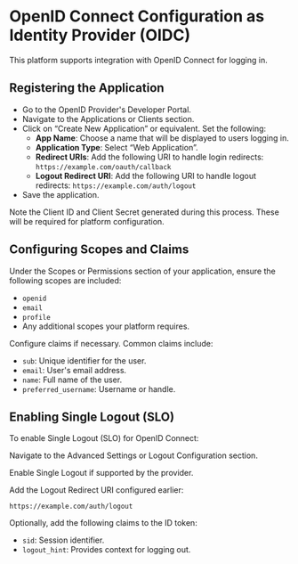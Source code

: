 # OpenID Connect Configuration as Identity Provider (OIDC)

This platform supports integration with OpenID Connect for logging in.

## Registering the Application

- Go to the OpenID Provider's Developer Portal.
- Navigate to the Applications or Clients section.
- Click on “Create New Application” or equivalent. Set the following:
  - **App Name**: Choose a name that will be displayed to users logging in.
  - **Application Type**: Select “Web Application”.
  - **Redirect URIs**: Add the following URI to handle login redirects: `https://example.com/oauth/callback`
  - **Logout Redirect URI**: Add the following URI to handle logout redirects: `https://example.com/auth/logout`
- Save the application.

Note the Client ID and Client Secret generated during this process. These will be required for platform configuration.

## Configuring Scopes and Claims

Under the Scopes or Permissions section of your application, ensure the following scopes are included:

- `openid`
- `email`
- `profile`
- Any additional scopes your platform requires.

Configure claims if necessary. Common claims include:

- `sub`: Unique identifier for the user.
- `email`: User's email address.
- `name`: Full name of the user.
- `preferred_username`: Username or handle.

## Enabling Single Logout (SLO)

To enable Single Logout (SLO) for OpenID Connect:

Navigate to the Advanced Settings or Logout Configuration section.

Enable Single Logout if supported by the provider.

Add the Logout Redirect URI configured earlier:

`https://example.com/auth/logout`

Optionally, add the following claims to the ID token:

- `sid`: Session identifier.
- `logout_hint`: Provides context for logging out.
